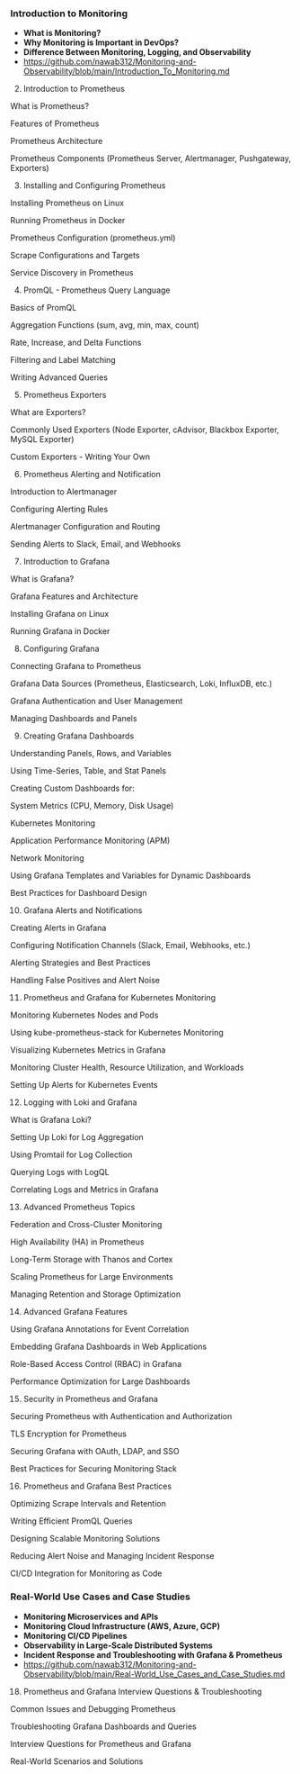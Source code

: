 ### Introduction to Monitoring ###
- **What is Monitoring?**
- **Why Monitoring is Important in DevOps?**
- **Difference Between Monitoring, Logging, and Observability**
- https://github.com/nawab312/Monitoring-and-Observability/blob/main/Introduction_To_Monitoring.md

2. Introduction to Prometheus

What is Prometheus?

Features of Prometheus

Prometheus Architecture

Prometheus Components (Prometheus Server, Alertmanager, Pushgateway, Exporters)

3. Installing and Configuring Prometheus

Installing Prometheus on Linux

Running Prometheus in Docker

Prometheus Configuration (prometheus.yml)

Scrape Configurations and Targets

Service Discovery in Prometheus

4. PromQL - Prometheus Query Language

Basics of PromQL

Aggregation Functions (sum, avg, min, max, count)

Rate, Increase, and Delta Functions

Filtering and Label Matching

Writing Advanced Queries

5. Prometheus Exporters

What are Exporters?

Commonly Used Exporters (Node Exporter, cAdvisor, Blackbox Exporter, MySQL Exporter)

Custom Exporters - Writing Your Own

6. Prometheus Alerting and Notification

Introduction to Alertmanager

Configuring Alerting Rules

Alertmanager Configuration and Routing

Sending Alerts to Slack, Email, and Webhooks

7. Introduction to Grafana

What is Grafana?

Grafana Features and Architecture

Installing Grafana on Linux

Running Grafana in Docker

8. Configuring Grafana

Connecting Grafana to Prometheus

Grafana Data Sources (Prometheus, Elasticsearch, Loki, InfluxDB, etc.)

Grafana Authentication and User Management

Managing Dashboards and Panels

9. Creating Grafana Dashboards

Understanding Panels, Rows, and Variables

Using Time-Series, Table, and Stat Panels

Creating Custom Dashboards for:

System Metrics (CPU, Memory, Disk Usage)

Kubernetes Monitoring

Application Performance Monitoring (APM)

Network Monitoring

Using Grafana Templates and Variables for Dynamic Dashboards

Best Practices for Dashboard Design

10. Grafana Alerts and Notifications

Creating Alerts in Grafana

Configuring Notification Channels (Slack, Email, Webhooks, etc.)

Alerting Strategies and Best Practices

Handling False Positives and Alert Noise

11. Prometheus and Grafana for Kubernetes Monitoring

Monitoring Kubernetes Nodes and Pods

Using kube-prometheus-stack for Kubernetes Monitoring

Visualizing Kubernetes Metrics in Grafana

Monitoring Cluster Health, Resource Utilization, and Workloads

Setting Up Alerts for Kubernetes Events

12. Logging with Loki and Grafana

What is Grafana Loki?

Setting Up Loki for Log Aggregation

Using Promtail for Log Collection

Querying Logs with LogQL

Correlating Logs and Metrics in Grafana

13. Advanced Prometheus Topics

Federation and Cross-Cluster Monitoring

High Availability (HA) in Prometheus

Long-Term Storage with Thanos and Cortex

Scaling Prometheus for Large Environments

Managing Retention and Storage Optimization

14. Advanced Grafana Features

Using Grafana Annotations for Event Correlation

Embedding Grafana Dashboards in Web Applications

Role-Based Access Control (RBAC) in Grafana

Performance Optimization for Large Dashboards

15. Security in Prometheus and Grafana

Securing Prometheus with Authentication and Authorization

TLS Encryption for Prometheus

Securing Grafana with OAuth, LDAP, and SSO

Best Practices for Securing Monitoring Stack

16. Prometheus and Grafana Best Practices

Optimizing Scrape Intervals and Retention

Writing Efficient PromQL Queries

Designing Scalable Monitoring Solutions

Reducing Alert Noise and Managing Incident Response

CI/CD Integration for Monitoring as Code

### Real-World Use Cases and Case Studies ###
- **Monitoring Microservices and APIs**
- **Monitoring Cloud Infrastructure (AWS, Azure, GCP)**
- **Monitoring CI/CD Pipelines**
- **Observability in Large-Scale Distributed Systems**
- **Incident Response and Troubleshooting with Grafana & Prometheus**
- https://github.com/nawab312/Monitoring-and-Observability/blob/main/Real-World_Use_Cases_and_Case_Studies.md

18. Prometheus and Grafana Interview Questions & Troubleshooting

Common Issues and Debugging Prometheus

Troubleshooting Grafana Dashboards and Queries

Interview Questions for Prometheus and Grafana

Real-World Scenarios and Solutions
